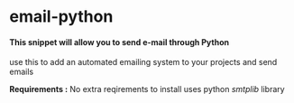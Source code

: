 # email-python
#### This snippet will allow you to send e-mail through Python
use this to add an automated emailing system to your projects and send emails

**Requirements :**
No extra reqirements to install uses python *smtplib* library
